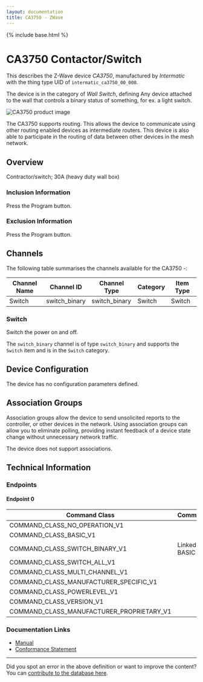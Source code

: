 ```yaml
---
layout: documentation
title: CA3750 - ZWave
---
```


{% include base.html %}

# CA3750 Contactor/Switch
This describes the Z-Wave device *CA3750*, manufactured by *Intermatic* with the thing type UID of ```intermatic_ca3750_00_000```.

The device is in the category of *Wall Switch*, defining Any device attached to the wall that controls a binary status of something, for ex. a light switch.

![CA3750 product image](https://opensmarthouse.org/zwavedatabase/426/image/)


The CA3750 supports routing. This allows the device to communicate using other routing enabled devices as intermediate routers.  This device is also able to participate in the routing of data between other devices in the mesh network.

## Overview

Contractor/switch; 30A (heavy duty wall box)

### Inclusion Information

Press the Program button.

### Exclusion Information

Press the Program button.

## Channels

The following table summarises the channels available for the CA3750 -:

| Channel Name | Channel ID | Channel Type | Category | Item Type |
|--------------|------------|--------------|----------|-----------|
| Switch | switch_binary | switch_binary | Switch | Switch | 

### Switch
Switch the power on and off.

The ```switch_binary``` channel is of type ```switch_binary``` and supports the ```Switch``` item and is in the ```Switch``` category.



## Device Configuration

The device has no configuration parameters defined.

## Association Groups

Association groups allow the device to send unsolicited reports to the controller, or other devices in the network. Using association groups can allow you to eliminate polling, providing instant feedback of a device state change without unnecessary network traffic.

The device does not support associations.
## Technical Information

### Endpoints

#### Endpoint 0

| Command Class | Comment |
|---------------|---------|
| COMMAND_CLASS_NO_OPERATION_V1| |
| COMMAND_CLASS_BASIC_V1| |
| COMMAND_CLASS_SWITCH_BINARY_V1| Linked to BASIC|
| COMMAND_CLASS_SWITCH_ALL_V1| |
| COMMAND_CLASS_MULTI_CHANNEL_V1| |
| COMMAND_CLASS_MANUFACTURER_SPECIFIC_V1| |
| COMMAND_CLASS_POWERLEVEL_V1| |
| COMMAND_CLASS_VERSION_V1| |
| COMMAND_CLASS_MANUFACTURER_PROPRIETARY_V1| |

### Documentation Links

* [Manual](https://www.opensmarthouse.org/zwavedatabase/426/CA3750.pdf)
* [Conformance Statement](https://www.opensmarthouse.org/zwavedatabase/426/ZC07040017.pdf)

---

Did you spot an error in the above definition or want to improve the content?
You can [contribute to the database here](https://www.opensmarthouse.org/zwavedatabase/426).
